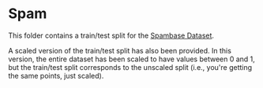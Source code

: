 # Spam

This folder contains a train/test split for the [Spambase Dataset](https://archive.ics.uci.edu/ml/datasets/spambase).

A scaled version of the train/test split has also been provided. In this version, the entire dataset has been scaled to have values between 0 and 1, but the train/test split corresponds to the unscaled split (i.e., you're getting the same points, just scaled).
